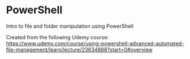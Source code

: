 # PowerShell
Intro to file and folder manipulation using PowerShell

Created from the following Udemy course:
https://www.udemy.com/course/using-powershell-advanced-automated-file-management/learn/lecture/23634888?start=0#overview